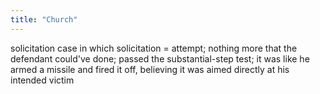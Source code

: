 ```yaml
---
title: "Church"
---
```

solicitation case in which solicitation = attempt; nothing more that the defendant could've done; passed the substantial-step test; it was like he armed a missile and fired it off, believing it was aimed directly at his intended victim

